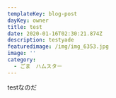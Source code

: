 ```yaml
---
templateKey: blog-post
dayKey: owner
title: test
date: 2020-01-16T02:30:21.874Z
description: testyade
featuredimage: /img/img_6353.jpg
image: ''
category:
  - ごま　ハムスター
---
```

testなのだ
